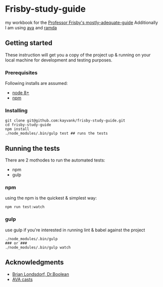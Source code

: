 # Frisby-study-guide
my workbook for the [Professor Frisby's mostly-adequate-guide](https://github.com/MostlyAdequate/mostly-adequate-guide)
Additionally I am using [ava](https://github.com/avajs/ava) and [ramda](http://ramdajs.com/)
## Getting started
These instruction will get you a copy of the project up & running on your local machine for development and testing purposes.  

### Prerequisites
Following installs are assumed:
* [node 8+](https://nodejs.org/en/download/)
* [npm](https://www.npmjs.com/get-npm)

### Installing
```
git clone git@github.com:kayvank/frisby-study-guide.git
cd frisby-study-guide
npm install
./node_modules/.bin/gulp test ## runs the tests
```
## Running the tests
There are 2 mothodes to run the automated tests:
- npm
- gulp

### npm 
using the npm is the quickest & simplest way:

```
npm run test:watch
```

### gulp
use gulp if you're interested in running lint & babel against the project

```
./node_modules/.bin/gulp 
### or ###
./node_modules/.bin/gulp watch
```
## Acknowledgments
* [Brian Londsdorf, Dr.Boolean](https://github.com/DrBoolean)
* [AVA casts](http://avacasts.cam/)
